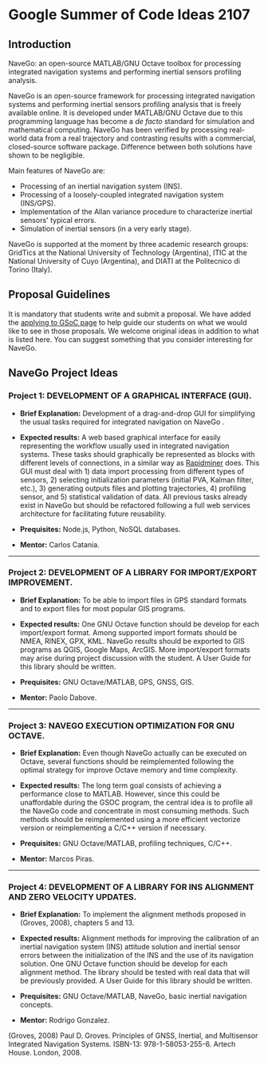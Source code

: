 # Google Summer of Code Ideas 2107

## Introduction

NaveGo: an open-source MATLAB/GNU Octave toolbox for processing integrated navigation systems and performing inertial sensors profiling analysis.

NaveGo is an open-source framework for processing integrated navigation systems and performing inertial sensors profiling analysis that is freely available online. It is developed under MATLAB/GNU Octave due to this programming language has become a *de facto* standard for simulation and mathematical computing. NaveGo has been verified by processing real-world data from a real trajectory and contrasting results with a commercial, closed-source software package. Difference between both solutions have shown to be negligible. 

Main features of NaveGo are:

* Processing of an inertial navigation system (INS).
* Processing of a loosely-coupled integrated navigation system (INS/GPS).
* Implementation of the Allan variance procedure to characterize inertial sensors' typical errors.
* Simulation of inertial sensors (in a very early stage).

NaveGo is supported at the moment by three academic research groups: GridTics at the National University of Technology (Argentina), ITIC at the National University of Cuyo (Argentina), and DIATI at the Politecnico di Torino (Italy). 


## Proposal Guidelines

It is mandatory that students write and submit a proposal. We have added the [applying to GSoC page] to help guide our students on what we would like to see in those proposals. We welcome original ideas in addition to what is listed here. You can suggest something that you consider interesting for NaveGo.

## NaveGo Project Ideas

### Project 1: DEVELOPMENT OF A GRAPHICAL INTERFACE (GUI).

* **Brief Explanation:** Development of a drag-and-drop GUI for simplifying the usual tasks required for integrated navigation on NaveGo .

* **Expected results:** A web based graphical interface for easily representing the workflow usually used in integrated navigation systems. These tasks should graphically be represented as blocks with different levels of connections, in a similar way as [Rapidminer] does. This GUI must deal with 1) data import processing from different types of sensors, 2) selecting initialization parameters (initial PVA, Kalman filter, etc.), 3) generating outputs files and plotting trajectories, 4) profiling sensor, and 5) statistical validation of data. All previous tasks already exist in NaveGo but should be refactored following a full web services architecture for facilitating future reusability. 

* **Prequisites:** Node.js, Python, NoSQL databases.

* **Mentor:**  Carlos Catania.


--------

### Project 2: DEVELOPMENT OF A LIBRARY FOR IMPORT/EXPORT IMPROVEMENT.

* **Brief Explanation:** To be able to import files in GPS standard formats and to export files for most popular GIS programs.

* **Expected results:** One GNU Octave function should be develop for each import/export format. Among supported import formats should be NMEA, RINEX, GPX, KML. NaveGo results should be exported to GIS programs as QGIS, Google Maps, ArcGIS. More import/export formats may arise during project discussion with the student. A User Guide for this library should be written.

* **Prequisites:** GNU Octave/MATLAB, GPS, GNSS, GIS.

* **Mentor:** Paolo Dabove.

--------

### Project 3: NAVEGO EXECUTION OPTIMIZATION FOR GNU OCTAVE.

* **Brief Explanation:** Even though NaveGo actually can be executed on Octave, several functions should be reimplemented following the optimal strategy for  improve Octave memory and time complexity. 

* **Expected results:** The long term goal consists of achieving a performance close to MATLAB. However, since this could be unaffordable during the GSOC program, the central idea is to profile all the NaveGo code and concentrate in most consuming methods. Such methods should be reimplemented using a more efficient vectorize version or reimplementing a C/C++ version if necessary.

* **Prequisites:** GNU Octave/MATLAB, profiling techniques, C/C++.

* **Mentor:**  Marcos Piras.

--------

### Project 4: DEVELOPMENT OF A LIBRARY FOR INS ALIGNMENT AND ZERO VELOCITY UPDATES.

* **Brief Explanation:** To implement the alignment methods proposed in (Groves, 2008), chapters 5 and 13.

* **Expected results:** Alignment methods for improving the calibration of an inertial navigation system (INS) attitude solution and inertial sensor errors between the initialization of the INS and the use of its navigation solution. One GNU Octave function should be develop for each alignment method. The library should be tested with real data that will be previously provided. A User Guide for this library should be written.

* **Prequisites:** GNU Octave/MATLAB, NaveGo, basic inertial navigation concepts.

* **Mentor:**  Rodrigo Gonzalez.


(Groves, 2008) Paul D. Groves. Principles of GNSS, Inertial, and Multisensor Integrated Navigation Systems. ISBN-13: 978-1-58053-255-6. Artech House. London, 2008.

[applying to GSoC page]:https://github.com/rodralez/NaveGo/blob/master/GSoC-2017_how-to-apply.md "Applying to GSoC"

[Rapidminer]:https://rapidminer.com/ "Rapidminer"

